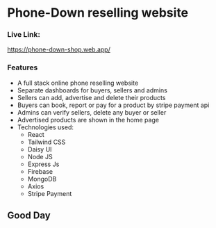 # Phone-Down reselling website


### Live Link: 

https://phone-down-shop.web.app/

### Features

* A full stack online phone reselling website
* Separate dashboards for buyers, sellers and admins
* Sellers can add, advertise and delete their products
* Buyers can book, report or pay for a product by stripe payment api
* Admins can verify sellers, delete any buyer or seller
* Advertised products are shown in the home page
* Technologies used:
  * React
  * Tailwind CSS
  * Daisy UI
  * Node JS
  * Express Js
  * Firebase
  * MongoDB
  * Axios
  * Stripe Payment

## Good Day
